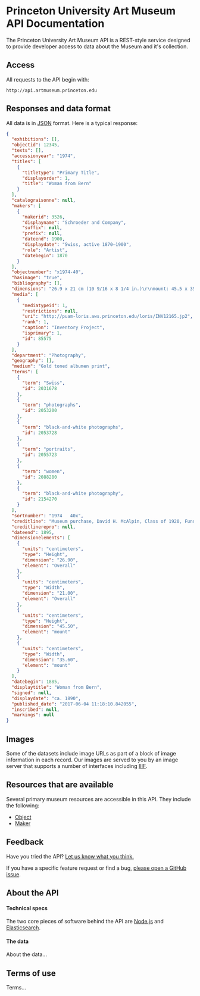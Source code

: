 # Princeton University Art Museum API Documentation

The Princeton University Art Museum API is a REST-style service designed to provide developer access to data about the Museum and it's collection.

## Access

All requests to the API begin with:

```shell
http://api.artmuseum.princeton.edu
```

## Responses and data format

All data is in [JSON](http://json.org) format. Here is a typical response:

```json
{
  "exhibitions": [],
  "objectid": 12345,
  "texts": [],
  "accessionyear": "1974",
  "titles": [
    {
      "titletype": "Primary Title",
      "displayorder": 1,
      "title": "Woman from Bern"
    }
  ],
  "catalograisonne": null,
  "makers": [
    {
      "makerid": 3526,
      "displayname": "Schroeder and Company",
      "suffix": null,
      "prefix": null,
      "dateend": 1900,
      "displaydate": "Swiss, active 1870–1900",
      "role": "Artist",
      "datebegin": 1870
    }
  ],
  "objectnumber": "x1974-40",
  "hasimage": "true",
  "bibliography": [],
  "dimensions": "26.9 x 21 cm (10 9/16 x 8 1/4 in.)\r\nmount: 45.5 x 35.6 cm. (17 15/16 x 14 in.)",
  "media": [
    {
      "mediatypeid": 1,
      "restrictions": null,
      "uri": "http://puam-loris.aws.princeton.edu/loris/INV12165.jp2",
      "rank": 1,
      "caption": "Inventory Project",
      "isprimary": 1,
      "id": 85575
    }
  ],
  "department": "Photography",
  "geography": [],
  "medium": "Gold toned albumen print",
  "terms": [
    {
      "term": "Swiss",
      "id": 2031678
    },
    {
      "term": "photographs",
      "id": 2053200
    },
    {
      "term": "black-and-white photographs",
      "id": 2053728
    },
    {
      "term": "portraits",
      "id": 2055723
    },
    {
      "term": "women",
      "id": 2088280
    },
    {
      "term": "black-and-white photography",
      "id": 2154270
    }
  ],
  "sortnumber": "1974   40x",
  "creditline": "Museum purchase, David H. McAlpin, Class of 1920, Fund",
  "creditlinerepro": null,
  "dateend": 1895,
  "dimensionelements": [
    {
      "units": "centimeters",
      "type": "Height",
      "dimension": "26.90",
      "element": "Overall"
    },
    {
      "units": "centimeters",
      "type": "Width",
      "dimension": "21.00",
      "element": "Overall"
    },
    {
      "units": "centimeters",
      "type": "Height",
      "dimension": "45.50",
      "element": "mount"
    },
    {
      "units": "centimeters",
      "type": "Width",
      "dimension": "35.60",
      "element": "mount"
    }
  ],
  "datebegin": 1885,
  "displaytitle": "Woman from Bern",
  "signed": null,
  "displaydate": "ca. 1890",
  "published_date": "2017-06-04 11:18:10.842055",
  "inscribed": null,
  "markings": null
}
```

## Images

Some of the datasets include image URLs as part of a block of image information in each record. Our images are served to you by an image server that supports a number of interfaces including [IIIF](http://iiif.io).


## Resources that are available

Several primary museum resources are accessible in this API. They include the following:

* [Object](https://github.com/harvardartmuseums/api-docs/blob/master/object.md)
* [Maker](https://github.com/harvardartmuseums/api-docs/blob/master/person.md)

## Feedback

Have you tried the API? [Let us know what you think.](https://docs.google.com/forms/d/118WjSPgKEYBjLU3B3iUkELwHbgeWryVb_5hw3o6_3K8/viewform)  

If you have a specific feature request or find a bug, [please open a GitHub issue](https://github.com/harvardartmuseums/api-docs/issues/new).

## About the API

#### Technical specs

The two core pieces of software behind the API are [Node.js](https://nodejs.org/en/) and [Elasticsearch](http://www.elastic.co).

#### The data

About the data...

## Terms of use

Terms...
